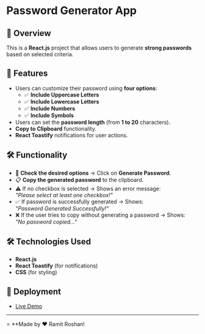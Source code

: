 # Password Generator App

## 🚀 Overview
This is a **React.js** project that allows users to generate **strong passwords** based on selected criteria. 

## 🎯 Features
- Users can customize their password using **four options**:
  - ✅ **Include Uppercase Letters**
  - ✅ **Include Lowercase Letters**
  - ✅ **Include Numbers**
  - ✅ **Include Symbols**
- Users can set the **password length** (from **1 to 20** characters).
- **Copy to Clipboard** functionality.
- **React Toastify** notifications for user actions.

## 🛠 Functionality
- 🔲 **Check the desired options** → Click on **Generate Password**.
- 📋 **Copy the generated password** to the clipboard.
- ⚠️ If no checkbox is selected → Shows an error message:  
  _"Please select at least one checkbox!"_
- ✅ If password is successfully generated → Shows:  
  _"Password Generated Successfully!"_
- ❌ If the user tries to copy without generating a password → Shows:  
  _"No password copied..."_


## 🛠 Technologies Used
- **React.js**
- **React Toastify** (for notifications)
- **CSS** (for styling)

 

## 🚀 Deployment
- [Live Demo](https://www.passwordgen.xyz/)

 

---

⭐ **Made by ❤️ Ramit Roshan!
